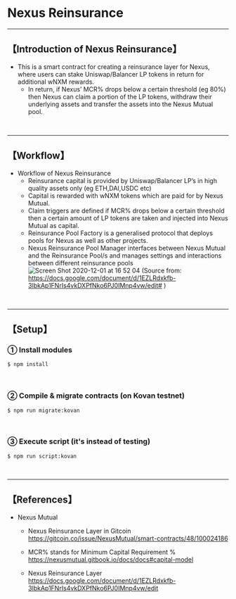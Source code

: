 # Nexus Reinsurance

***
## 【Introduction of Nexus Reinsurance】
- This is a smart contract for creating a reinsurance layer for Nexus, where users can stake Uniswap/Balancer LP tokens in return for additional wNXM rewards. 
  - In return, if Nexus’ MCR% drops below a certain threshold (eg 80%) then Nexus can claim a portion of the LP tokens, withdraw their underlying assets and transfer the assets into the Nexus Mutual pool.


&nbsp;

***

## 【Workflow】
- Workflow of Nexus Reinsurance
  - Reinsurance capital is provided by Uniswap/Balancer LP’s in high quality assets only (eg ETH,DAI,USDC etc)
  - Capital is rewarded with wNXM tokens which are paid for by Nexus Mutual.
  - Claim triggers are defined if MCR% drops below a certain threshold then a certain amount of LP tokens are taken and injected into Nexus Mutual as capital.
  - Reinsurance Pool Factory is a generalised protocol that deploys pools for Nexus as well as other projects.
  - Nexus Reinsurance Pool Manager interfaces between Nexus Mutual and the Reinsurance Pool/s and manages settings and interactions between different reinsurance pools
![Screen Shot 2020-12-01 at 16 52 04](https://user-images.githubusercontent.com/19357502/100712128-9c774b80-33f5-11eb-83ce-1fb665bccc4a.png)
(Source from: https://docs.google.com/document/d/1EZLRdxkfb-3lbkAp1FNrIs4vkDXPfNko6PJ0IMnp4vw/edit# )

&nbsp;

***

## 【Setup】
### ① Install modules
```
$ npm install
```

<br>

### ② Compile & migrate contracts (on Kovan testnet)
```
$ npm run migrate:kovan
```

<br>

### ③ Execute script (it's instead of testing)
```
$ npm run script:kovan
```


&nbsp;

***

## 【References】
- Nexus Mutual
  - Nexus Reinsurance Layer in Gitcoin  
    https://gitcoin.co/issue/NexusMutual/smart-contracts/48/100024186

  - MCR% stands for Minimum Capital Requirement %  
    https://nexusmutual.gitbook.io/docs/docs#capital-model

  - Nexus Reinsurance Layer  
    https://docs.google.com/document/d/1EZLRdxkfb-3lbkAp1FNrIs4vkDXPfNko6PJ0IMnp4vw/edit

